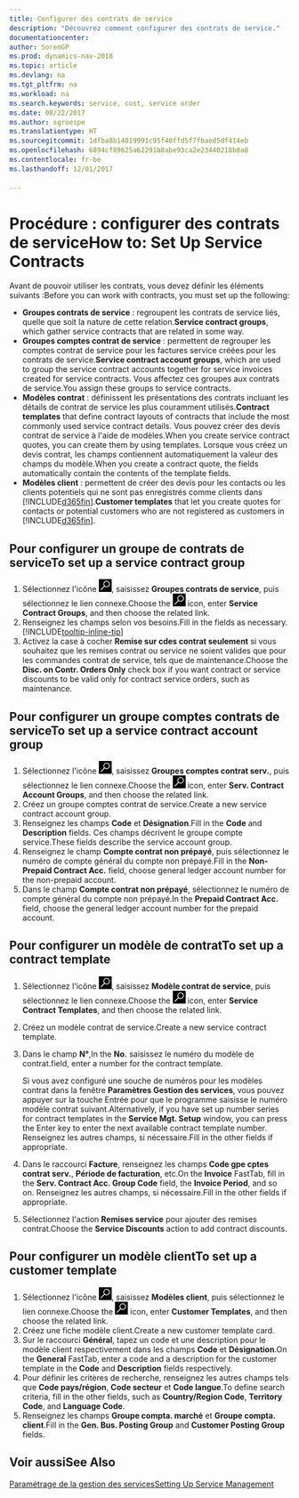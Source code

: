 ```yaml
---
title: Configurer des contrats de service
description: "Découvrez comment configurer des contrats de service."
documentationcenter: 
author: SorenGP
ms.prod: dynamics-nav-2018
ms.topic: article
ms.devlang: na
ms.tgt_pltfrm: na
ms.workload: na
ms.search.keywords: service, cost, service order
ms.date: 08/22/2017
ms.author: sgroespe
ms.translationtype: HT
ms.sourcegitcommit: 1dfba8b14019991c95f40ffd5f7fbaed5df414eb
ms.openlocfilehash: 6894cf89625a62291b8abe93ca2e23440218b8a8
ms.contentlocale: fr-be
ms.lasthandoff: 12/01/2017

---
```


# <a name="how-to-set-up-service-contracts"></a><span data-ttu-id="48045-103">Procédure : configurer des contrats de service</span><span class="sxs-lookup"><span data-stu-id="48045-103">How to: Set Up Service Contracts</span></span>
<span data-ttu-id="48045-104">Avant de pouvoir utiliser les contrats, vous devez définir les éléments suivants :</span><span class="sxs-lookup"><span data-stu-id="48045-104">Before you can work with contracts, you must set up the following:</span></span> 

* <span data-ttu-id="48045-105">**Groupes contrats de service** : regroupent les contrats de service liés, quelle que soit la nature de cette relation.</span><span class="sxs-lookup"><span data-stu-id="48045-105">**Service contract groups**, which gather service contracts that are related in some way.</span></span>
* <span data-ttu-id="48045-106">**Groupes comptes contrat de service** : permettent de regrouper les comptes contrat de service pour les factures service créées pour les contrats de service.</span><span class="sxs-lookup"><span data-stu-id="48045-106">**Service contract account groups**, which are used to group the service contract accounts together for service invoices created for service contracts.</span></span> <span data-ttu-id="48045-107">Vous affectez ces groupes aux contrats de service.</span><span class="sxs-lookup"><span data-stu-id="48045-107">You assign these groups to service contracts.</span></span>  
* <span data-ttu-id="48045-108">**Modèles contrat** : définissent les présentations des contrats incluant les détails de contrat de service les plus couramment utilisés.</span><span class="sxs-lookup"><span data-stu-id="48045-108">**Contract templates** that define contract layouts of contracts that include the most commonly used service contract details.</span></span> <span data-ttu-id="48045-109">Vous pouvez créer des devis contrat de service à l'aide de modèles.</span><span class="sxs-lookup"><span data-stu-id="48045-109">When you create service contract quotes, you can create them by using templates.</span></span> <span data-ttu-id="48045-110">Lorsque vous créez un devis contrat, les champs contiennent automatiquement la valeur des champs du modèle.</span><span class="sxs-lookup"><span data-stu-id="48045-110">When you create a contract quote, the fields automatically contain the contents of the template fields.</span></span>
* <span data-ttu-id="48045-111">**Modèles client** : permettent de créer des devis pour les contacts ou les clients potentiels qui ne sont pas enregistrés comme clients dans [!INCLUDE[d365fin](includes/d365fin_md.md)].</span><span class="sxs-lookup"><span data-stu-id="48045-111">**Customer templates** that let you create quotes for contacts or potential customers who are not registered as customers in [!INCLUDE[d365fin](includes/d365fin_md.md)].</span></span>  

## <a name="to-set-up-a-service-contract-group"></a><span data-ttu-id="48045-112">Pour configurer un groupe de contrats de service</span><span class="sxs-lookup"><span data-stu-id="48045-112">To set up a service contract group</span></span>  
1. <span data-ttu-id="48045-113">Sélectionnez l'icône ![Page ou état pour la recherche](media/ui-search/search_small.png "Page ou état pour la recherche"), saisissez **Groupes contrats de service**, puis sélectionnez le lien connexe.</span><span class="sxs-lookup"><span data-stu-id="48045-113">Choose the ![Search for Page or Report](media/ui-search/search_small.png "Search for Page or Report icon") icon, enter **Service Contract Groups**, and then choose the related link.</span></span>  
2. <span data-ttu-id="48045-114">Renseignez les champs selon vos besoins.</span><span class="sxs-lookup"><span data-stu-id="48045-114">Fill in the fields as necessary.</span></span> [!INCLUDE[tooltip-inline-tip](includes/tooltip-inline-tip_md.md)]
3. <span data-ttu-id="48045-115">Activez la case à cocher **Remise sur cdes contrat seulement** si vous souhaitez que les remises contrat ou service ne soient valides que pour les commandes contrat de service, tels que de maintenance.</span><span class="sxs-lookup"><span data-stu-id="48045-115">Choose the **Disc. on Contr. Orders Only** check box if you want contract or service discounts to be valid only for contract service orders, such as maintenance.</span></span>  

## <a name="to-set-up-a-service-contract-account-group"></a><span data-ttu-id="48045-116">Pour configurer un groupe comptes contrats de service</span><span class="sxs-lookup"><span data-stu-id="48045-116">To set up a service contract account group</span></span>  
1. <span data-ttu-id="48045-117">Sélectionnez l'icône ![Page ou état pour la recherche](media/ui-search/search_small.png "Page ou état pour la recherche"), saisissez **Groupes comptes contrat serv.**, puis sélectionnez le lien connexe.</span><span class="sxs-lookup"><span data-stu-id="48045-117">Choose the ![Search for Page or Report](media/ui-search/search_small.png "Search for Page or Report icon") icon, enter **Serv. Contract Account Groups**, and then choose the related link.</span></span>  
2. <span data-ttu-id="48045-118">Créez un groupe comptes contrat de service.</span><span class="sxs-lookup"><span data-stu-id="48045-118">Create a new service contract account group.</span></span>   
3. <span data-ttu-id="48045-119">Renseignez les champs **Code** et **Désignation**.</span><span class="sxs-lookup"><span data-stu-id="48045-119">Fill in the **Code** and **Description** fields.</span></span> <span data-ttu-id="48045-120">Ces champs décrivent le groupe compte service.</span><span class="sxs-lookup"><span data-stu-id="48045-120">These fields describe the service account group.</span></span>  
4. <span data-ttu-id="48045-121">Renseignez le champ **Compte contrat non prépayé**, puis sélectionnez le numéro de compte général du compte non prépayé.</span><span class="sxs-lookup"><span data-stu-id="48045-121">Fill in the **Non-Prepaid Contract Acc.** field, choose general ledger account number for the non-prepaid account.</span></span>  
5. <span data-ttu-id="48045-122">Dans le champ **Compte contrat non prépayé**, sélectionnez le numéro de compte général du compte non prépayé.</span><span class="sxs-lookup"><span data-stu-id="48045-122">In the **Prepaid Contract Acc.** field, choose the general ledger account number for the prepaid account.</span></span>  

## <a name="to-set-up-a-contract-template"></a><span data-ttu-id="48045-123">Pour configurer un modèle de contrat</span><span class="sxs-lookup"><span data-stu-id="48045-123">To set up a contract template</span></span>  
1. <span data-ttu-id="48045-124">Sélectionnez l'icône ![Page ou état pour la recherche](media/ui-search/search_small.png "Page ou état pour la recherche"), saisissez **Modèle contrat de service**, puis sélectionnez le lien connexe.</span><span class="sxs-lookup"><span data-stu-id="48045-124">Choose the ![Search for Page or Report](media/ui-search/search_small.png "Search for Page or Report icon") icon, enter **Service Contract Templates**, and then choose the related link.</span></span>  
2. <span data-ttu-id="48045-125">Créez un modèle contrat de service.</span><span class="sxs-lookup"><span data-stu-id="48045-125">Create a new service contract template.</span></span>  
3. <span data-ttu-id="48045-126">Dans le champ **N°**,</span><span class="sxs-lookup"><span data-stu-id="48045-126">In the **No.**</span></span> <span data-ttu-id="48045-127">saisissez le numéro du modèle de contrat.</span><span class="sxs-lookup"><span data-stu-id="48045-127">field, enter a number for the contract template.</span></span>  
  
     <span data-ttu-id="48045-128">Si vous avez configuré une souche de numéros pour les modèles contrat dans la fenêtre **Paramètres Gestion des services**, vous pouvez appuyer sur la touche Entrée pour que le programme saisisse le numéro modèle contrat suivant.</span><span class="sxs-lookup"><span data-stu-id="48045-128">Alternatively, if you have set up number series for contract templates in the **Service Mgt. Setup** window, you can press the Enter key to enter the next available contract template number.</span></span> <span data-ttu-id="48045-129">Renseignez les autres champs, si nécessaire.</span><span class="sxs-lookup"><span data-stu-id="48045-129">Fill in the other fields if appropriate.</span></span>  
  
4. <span data-ttu-id="48045-130">Dans le raccourci **Facture**, renseignez les champs **Code gpe cptes contrat serv.**, **Période de facturation**, etc.</span><span class="sxs-lookup"><span data-stu-id="48045-130">On the **Invoice** FastTab, fill in the **Serv. Contract Acc. Group Code** field, the **Invoice Period**, and so on.</span></span> <span data-ttu-id="48045-131">Renseignez les autres champs, si nécessaire.</span><span class="sxs-lookup"><span data-stu-id="48045-131">Fill in the other fields if appropriate.</span></span>  
5. <span data-ttu-id="48045-132">Sélectionnez l'action **Remises service** pour ajouter des remises contrat.</span><span class="sxs-lookup"><span data-stu-id="48045-132">Choose the **Service Discounts** action to add contract discounts.</span></span>  

## <a name="to-set-up-a-customer-template"></a><span data-ttu-id="48045-133">Pour configurer un modèle client</span><span class="sxs-lookup"><span data-stu-id="48045-133">To set up a customer template</span></span>  
1. <span data-ttu-id="48045-134">Sélectionnez l'icône ![Page ou état pour la recherche](media/ui-search/search_small.png "Page ou état pour la recherche"), saisissez **Modèles client**, puis sélectionnez le lien connexe.</span><span class="sxs-lookup"><span data-stu-id="48045-134">Choose the ![Search for Page or Report](media/ui-search/search_small.png "Search for Page or Report icon") icon, enter **Customer Templates**, and then choose the related link.</span></span>  
2. <span data-ttu-id="48045-135">Créez une fiche modèle client.</span><span class="sxs-lookup"><span data-stu-id="48045-135">Create a new customer template card.</span></span>  
3. <span data-ttu-id="48045-136">Sur le raccourci **Général**, tapez un code et une description pour le modèle client respectivement dans les champs **Code** et **Désignation**.</span><span class="sxs-lookup"><span data-stu-id="48045-136">On the **General** FastTab, enter a code and a description for the customer template in the **Code** and **Description** fields respectively.</span></span> 
4. <span data-ttu-id="48045-137">Pour définir les critères de recherche, renseignez les autres champs tels que **Code pays/région**, **Code secteur** et **Code langue**.</span><span class="sxs-lookup"><span data-stu-id="48045-137">To define search criteria, fill in the other fields, such as **Country/Region Code**, **Territory Code**, and **Language Code**.</span></span>  
5. <span data-ttu-id="48045-138">Renseignez les champs **Groupe compta. marché** et **Groupe compta. client**.</span><span class="sxs-lookup"><span data-stu-id="48045-138">Fill in the **Gen. Bus. Posting Group** and **Customer Posting Group** fields.</span></span>  

## <a name="see-also"></a><span data-ttu-id="48045-139">Voir aussi</span><span class="sxs-lookup"><span data-stu-id="48045-139">See Also</span></span>
[<span data-ttu-id="48045-140">Paramétrage de la gestion des services</span><span class="sxs-lookup"><span data-stu-id="48045-140">Setting Up Service Management</span></span>](service-setup-service.md)
